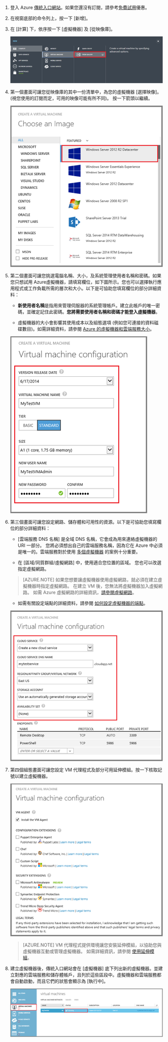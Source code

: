1. 登入 Azure [傳統入口網站](http://manage.windowsazure.com)。如果您還沒有訂閱，請參考[免費試用](http://azure.microsoft.com/pricing/free-trial/)優惠。

2. 在視窗底部的命令列上，按一下 \[新增\]。

3. 在 \[計算\] 下，依序按一下 \[虛擬機器\] 及 \[從映像庫\]。

	![Navigate to From Gallery in the Command Bar](./media/virtual-machines-create-WindowsVM/fromgallery.png)
	
4. 第一個畫面可讓您從映像庫的其中一份清單中，為您的虛擬機器 \[選擇映像\]。\(視您使用的訂閱而定，可用的映像可能有所不同\)。 按一下箭頭以繼續。

	![Choose an image](./media/virtual-machines-create-WindowsVM/chooseimage.png)

5. 第二個畫面可讓您挑選電腦名稱、大小，及系統管理使用者名稱和密碼。如果您只想試用 Azure虛擬機器，請填寫欄位，如下圖所示。您也可以選擇執行應用程式或工作負載所需的層次和大小。以下是可協助您填寫欄位的部分詳細資料：
	
	- **新使用者名稱**是指用來管理伺服器的系統管理帳戶。建立此帳戶的唯一密碼，並確定記住此密碼。**您將需要使用者名稱和密碼才能登入虛擬機器**。 

	- 虛擬機器的大小會影響其使用成本以及組態選項 \(例如您可連接的資料磁碟數目\)。如需詳細資料，請參閱 [Azure 的虛擬機器和雲端服務大小](http://go.microsoft.com/fwlink/p/?LinkId=466520)。

	![Configure the properties of the virtual machine](./media/virtual-machines-create-WindowsVM/vmconfiguration.png)



6. 第三個畫面可讓您設定網路、儲存體和可用性的資源。以下是可協助您填寫欄位的部分詳細資料： 
	

	- [雲端服務 DNS 名稱] 是全域 DNS 名稱，它會成為用來連絡虛擬機器的 URI 一部分。 您將必須想出自己的雲端服務名稱，因為它在 Azure 中必須是唯一的。雲端服務對於使用 [多個虛擬機器](../articles/cloud-services-connect-virtual-machine.md) 的案例十分重要。
 
	- 在 [區域/同質群組/虛擬網路] 中，使用適合您位置的區域。 您也可以改選指定虛擬網路。
 
	>[AZURE.NOTE] 如果您想要讓虛擬機器使用虛擬網路，就必須在建立虛擬機器時指定虛擬網路。 在建立 VM 後，您無法將虛擬機器加入虛擬網路。 如需 Azure 虛擬網路的詳細資訊，[請參閱虛擬網路](http://go.microsoft.com/fwlink/p/?LinkID=294063)。

	- 如需有關設定端點的詳細資料，請參閱 [如何設定虛擬機器的端點](../articles/virtual-machines-set-up-endpoints-classic-portal.md)。

	![Configure the connected resources of the virtual machine](./media/virtual-machines-create-WindowsVM/resourceconfiguration.png)

7. 第四個組態畫面可讓您設定 VM 代理程式及部分可用延伸模組。按一下核取記號以建立虛擬機器。


	![Configure VM Agent and extensions for the virtual machine](./media/virtual-machines-create-WindowsVM/agent-and-extensions.png)

	>[AZURE.NOTE] VM 代理程式提供環境讓您安裝延伸模組，以協助您與虛擬機器互動或管理虛擬機器。 如需詳細資訊，請參閱 [使用延伸模組](http://go.microsoft.com/FWLink/p/?LinkID=390493)。  
    
8. 建立虛擬機器後，傳統入口網站會在 \[虛擬機器\] 底下列出新的虛擬機器。並建立對應的雲端服務和儲存體帳戶，且列於這些區段中。虛擬機器和雲端服務都會自動啟動，而且它們的狀態會顯示為 \[執行中\]。 

	![Configure VM Agent and the endpoints of the virtual machine](./media/virtual-machines-create-WindowsVM/vmcreated.png)

<!--HONumber=52-->
